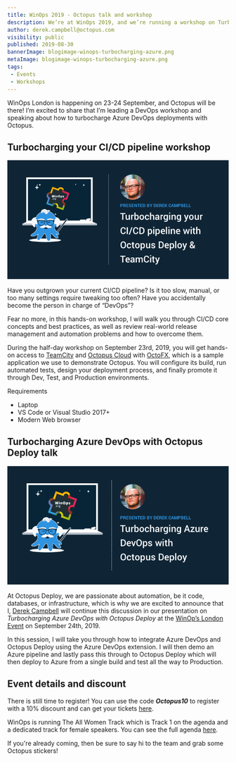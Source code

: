 ```yaml
---
title: WinOps 2019 - Octopus talk and workshop
description: We’re at WinOps 2019, and we’re running a workshop on Turbocharging your CI/CD pipeline and a talk on Turbocharging Azure DevOps with Octopus Deploy. 
author: derek.campbell@octopus.com
visibility: public
published: 2019-08-30
bannerImage: blogimage-winops-turbocharging-azure.png
metaImage: blogimage-winops-turbocharging-azure.png
tags:
 - Events
 - Workshops
---
```


WinOps London is happening on 23-24 September, and Octopus will be there! I’m excited to share that I’m leading a DevOps workshop and speaking about how to turbocharge Azure DevOps deployments with Octopus.

## Turbocharging your CI/CD pipeline workshop

![Derek Campbell running a half-day workshop at WinOps London 2019 details](blogimage-winops-turbocharging-cicd.png)

Have you outgrown your current CI/CD pipeline? Is it too slow, manual, or too many settings require tweaking too often? Have you accidentally become the person in charge of “DevOps”?

Fear no more, in this hands-on workshop, I will walk you through CI/CD core concepts and best practices, as well as review real-world release management and automation problems and how to overcome them.

During the half-day workshop on September 23rd, 2019, you will get hands-on access to [TeamCity](https://www.jetbrains.com/teamcity/) and [Octopus Cloud](https://octopus.com/docs/octopus-cloud) with [OctoFX](https://github.com/OctopusSamples/OctoFX), which is a sample application we use to demonstrate Octopus. You will configure its build, run automated tests, design your deployment process, and finally promote it through Dev, Test, and Production environments.

Requirements

* Laptop
* VS Code or Visual Studio 2017+
* Modern Web browser

## Turbocharging Azure DevOps with Octopus Deploy talk

![Derek Campbell speaking at WinOps London 2019 details](blogimage-winops-turbocharging-azure.png)

At Octopus Deploy, we are passionate about automation, be it code, databases, or infrastructure, which is why we are excited to announce that I, [Derek Campbell](https://twitter.com/octoderek) will continue this discussion in our presentation on *Turbocharging Azure DevOps with Octopus Deploy* at the [WinOp’s London Event](https://www.winops.org/london/) on September 24th, 2019.

In this session, I will take you through how to integrate Azure DevOps and Octopus Deploy using the Azure DevOps extension. I will then demo an Azure pipeline and lastly pass this through to Octopus Deploy which will then deploy to Azure from a single build and test all the way to Production.

## Event details and discount

There is still time to register! You can use the code _**Octopus10**_ to register with a 10% discount and can get your tickets [here](https://www.winops.org/london/#TicketCTA).

WinOps is running The All Women Track which is Track 1 on the agenda and a dedicated track for female speakers. You can see the full agenda [here](https://www.winops.org/london/agenda/).

If you're already coming, then be sure to say hi to the team and grab some Octopus stickers!
